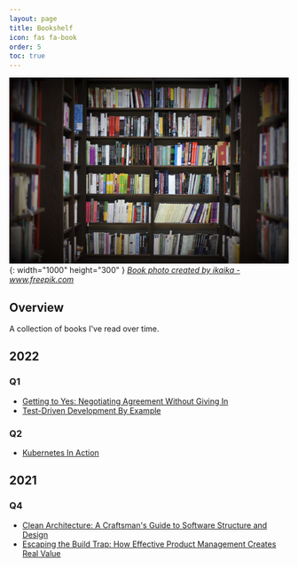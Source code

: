 ```yaml
---
layout: page
title: Bookshelf
icon: fas fa-book
order: 5
toc: true
---
```


![book](/assets/img/library-with-books.jpg){: width="1000" height="300" }
_<a href='https://www.freepik.com/photos/book'>Book photo created by ikaika - www.freepik.com</a>_

## Overview

A collection of books I've read over time.

## 2022

### Q1

* [Getting to Yes: Negotiating Agreement Without Giving In](/posts/getting-to-yes)
* [Test-Driven Development By Example](/posts/test-driven-development-by-example)

### Q2

* [Kubernetes In Action](/posts/kubernetes-in-action)

## 2021

### Q4

* [Clean Architecture: A Craftsman's Guide to Software Structure and Design](/posts/clean-architecture)
* [Escaping the Build Trap: How Effective Product Management Creates Real Value](/posts/build-trap)
